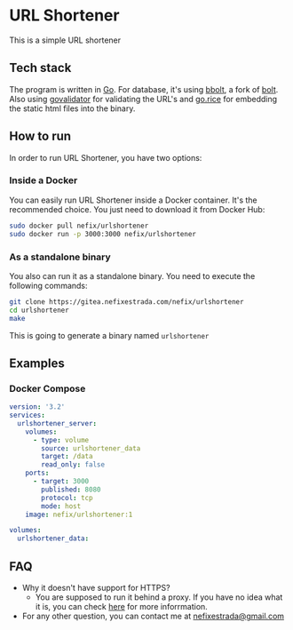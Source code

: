 # URL Shortener

This is a simple URL shortener

## Tech stack

The program is written in [Go](https://golang.org). For database, it's using [bbolt](https://github.com/etcd-io/bbolt), a fork of [bolt](https://github.com/boltdb/bolt). Also using [govalidator](https://github.com/asaskevich/govalidator) for validating the URL's and [go.rice](https://github.com/GeertJohan/go.rice) for embedding the static html files into the binary.

## How to run 

In order to run URL Shortener, you have two options:

### Inside a Docker

You can easily run URL Shortener inside a Docker container. It's the recommended choice. You just need to download it from Docker Hub:

```sh
sudo docker pull nefix/urlshortener
sudo docker run -p 3000:3000 nefix/urlshortener
```

### As a standalone binary

You also can run it as a standalone binary. You need to execute the following commands:

```sh
git clone https://gitea.nefixestrada.com/nefix/urlshortener
cd urlshortener
make
```

This is going to generate a binary named `urlshortener`

## Examples

### Docker Compose

```yml
version: '3.2'
services:
  urlshortener_server:
    volumes:
      - type: volume
        source: urlshortener_data
        target: /data
        read_only: false
    ports:
      - target: 3000
        published: 8080
        protocol: tcp
        mode: host
    image: nefix/urlshortener:1

volumes:
  urlshortener_data:
```

## FAQ

- Why it doesn't have support for HTTPS?  
    + You are supposed to run it behind a proxy. If you have no idea what it is, you can check [here](https://en.wikipedia.org/wiki/Reverse_proxy) for more inforrmation.
- For any other question, you can contact me at [nefixestrada@gmail.com](mailto:nefixestrada@gmail.com)
